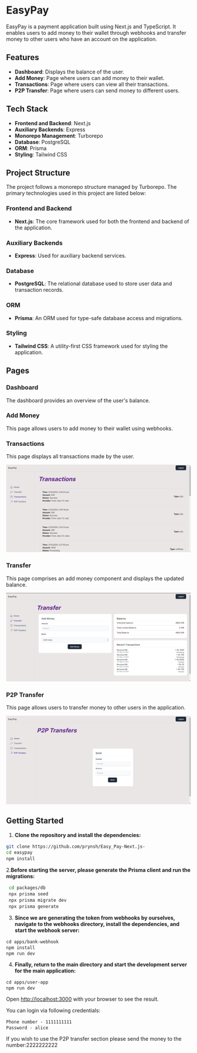 # EasyPay

EasyPay is a payment application built using Next.js and TypeScript. It enables users to add money to their wallet through webhooks and transfer money to other users who have an account on the application.

## Features

- **Dashboard**: Displays the balance of the user.
- **Add Money**: Page where users can add money to their wallet.
- **Transactions**: Page where users can view all their transactions.
- **P2P Transfer**: Page where users can send money to different users.

## Tech Stack

- **Frontend and Backend**: Next.js
- **Auxiliary Backends**: Express
- **Monorepo Management**: Turborepo
- **Database**: PostgreSQL
- **ORM**: Prisma
- **Styling**: Tailwind CSS

## Project Structure

The project follows a monorepo structure managed by Turborepo. The primary technologies used in this project are listed below:

### Frontend and Backend

- **Next.js**: The core framework used for both the frontend and backend of the application.

### Auxiliary Backends

- **Express**: Used for auxiliary backend services.

### Database

- **PostgreSQL**: The relational database used to store user data and transaction records.

### ORM

- **Prisma**: An ORM used for type-safe database access and migrations.

### Styling

- **Tailwind CSS**: A utility-first CSS framework used for styling the application.

## Pages

### Dashboard

The dashboard provides an overview of the user's balance.

### Add Money

This page allows users to add money to their wallet using webhooks.

### Transactions

This page displays all transactions made by the user.

![Transactions Page](./txn.png)

### Transfer

This page comprises an add money component and displays the updated balance.

![Transfer Page](./transfer.png)

### P2P Transfer

This page allows users to transfer money to other users in the application.

![P2P Transfer Page](./p2p.png)

## Getting Started

1. **Clone the repository and install the dependencies:**

```bash
git clone https://github.com/prynsh/Easy_Pay-Next.js-
cd easypay
npm install
```
2.**Before starting the server, please generate the Prisma client and run the migrations:**

 ```bash
  cd packages/db
  npx prisma seed
  npx prisma migrate dev
  npx prisma generate
  ```
3. **Since we are generating the token from webhooks by ourselves, navigate to the webhooks directory, install the dependencies, and start the webhook server:**
```
cd apps/bank-webhook
npm install
npm run dev
```
4. **Finally, return to the main directory and start the development server for the main application:**
```
cd apps/user-app
npm run dev
```
Open [http://localhost:3000](#http://localhost:3000) with your browser to see the result.

You can login via following credentials:
```
Phone number - 1111111111
Password - alice
```
If you wish to use the P2P transfer section please send the money to the number:2222222222
